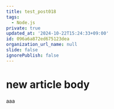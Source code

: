 ```yaml
---
title: test_post018
tags:
  - Node.js
private: true
updated_at: '2024-10-22T15:24:33+09:00'
id: 096a6a872ed675123dea
organization_url_name: null
slide: false
ignorePublish: false
---
```

# new article body
aaa
